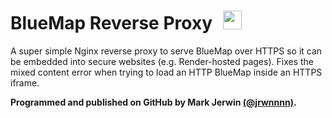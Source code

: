 # BlueMap Reverse Proxy <img src="https://cdn.worldvectorlogo.com/logos/docker.svg" style="height:30px; margin-left:10px;">

A super simple Nginx reverse proxy to serve BlueMap over HTTPS so it can be embedded into secure websites (e.g. Render-hosted pages). Fixes the mixed content error when trying to load an HTTP BlueMap inside an HTTPS iframe.

**Programmed and published on GitHub by Mark Jerwin [(@jrwnnnn)](https://github.com/jrwnnnn).** <br>
